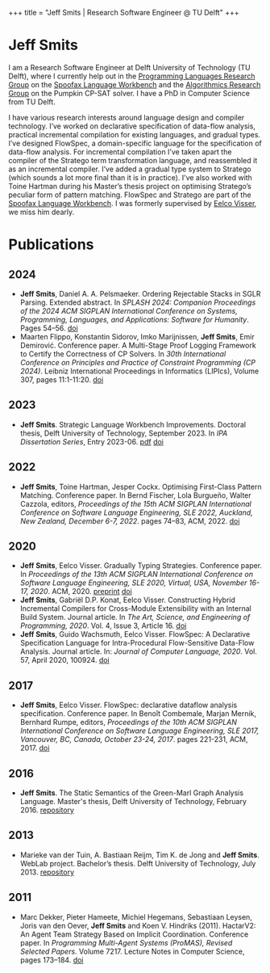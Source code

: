+++
title = "Jeff Smits | Research Software Engineer @ TU Delft"
+++

# Jeff Smits

I am a Research Software Engineer at Delft University of Technology (TU Delft), where I currently help out in the [Programming Languages Research Group](http://pl.ewi.tudelft.nl/) on the [Spoofax Language Workbench](https://www.spoofax.dev/) and the [Algorithmics Research Group](https://alg.ewi.tudelft.nl/) on the Pumpkin CP-SAT solver. I have a PhD in Computer Science from TU Delft.

I have various research interests around language design and compiler technology. I’ve worked on declarative specification of data-flow analysis, practical incremental compilation for existing languages, and gradual types. I’ve designed FlowSpec, a domain-specific language for the specification of data-flow analysis. For incremental compilation I’ve taken apart the compiler of the Stratego term transformation language, and reassembled it as an incremental compiler. I’ve added a gradual type system to Stratego (which sounds a lot more final than it is in practice). I’ve also worked with Toine Hartman during his Master’s thesis project on optimising Stratego’s peculiar form of pattern matching. FlowSpec and Stratego are part of the [Spoofax Language Workbench](https://www.spoofax.dev/). I was formerly supervised by [Eelco Visser](https://eelcovisser.org/), we miss him dearly.

# Publications

## 2024

- **Jeff Smits**, Daniel A. A. Pelsmaeker. Ordering Rejectable Stacks in SGLR Parsing. Extended abstract. In *SPLASH 2024: Companion Proceedings of the 2024 ACM SIGPLAN International Conference on Systems, Programming, Languages, and Applications: Software for Humanity*. Pages 54–56. [doi](https://doi.org/10.1145/3689491.3691823)
- Maarten Flippo, Konstantin Sidorov, Imko Marijnissen, **Jeff Smits**, Emir Demirović. Conference paper. A Multi-Stage Proof Logging Framework to Certify the Correctness of CP Solvers. In *30th International Conference on Principles and Practice of Constraint Programming (CP 2024)*. Leibniz International Proceedings in Informatics (LIPIcs), Volume 307, pages 11:1-11:20. [doi](https://doi.org/10.4230/LIPIcs.CP.2024.11)

## 2023

- **Jeff Smits**. Strategic Language Workbench Improvements. Doctoral thesis, Delft University of Technology, September 2023. In *IPA Dissertation Series*, Entry 2023-06. [pdf](articles/digital-dissertation.pdf) [doi](https://doi.org/10.4233/uuid:25f6f514-a07d-4b78-8cc3-2769555a5c20)

## 2022

- **Jeff Smits**, Toine Hartman, Jesper Cockx. Optimising First-Class Pattern Matching. Conference paper. In Bernd Fischer, Lola Burgueño, Walter Cazzola, editors, *Proceedings of the 15th ACM SIGPLAN International Conference on Software Language Engineering, SLE 2022, Auckland, New Zealand, December 6-7, 2022*. pages 74–83, ACM, 2022. [doi](https://doi.org/10.1145/3567512.3567519)

## 2020

- **Jeff Smits**, Eelco Visser. Gradually Typing Strategies. Conference paper. In *Proceedings of the 13th ACM SIGPLAN International Conference on Software Language Engineering, SLE 2020, Virtual, USA, November 16-17, 2020*. ACM, 2020. [preprint](articles/sle20-paper4.pdf) [doi](https://doi.org/10.1145/3426425.3426928)
- **Jeff Smits**, Gabriël D.P. Konat, Eelco Visser. Constructing Hybrid Incremental Compilers for Cross-Module Extensibility with an Internal Build System. Journal article. In *The Art, Science, and Engineering of Programming, 2020*. Vol. 4, Issue 3, Article 16. [doi](https://doi.org/10.22152/programming-journal.org/2020/4/16)
- **Jeff Smits**, Guido Wachsmuth, Eelco Visser. FlowSpec: A Declarative Specification Language for Intra-Procedural Flow-Sensitive Data-Flow Analysis. Journal article. In: *Journal of Computer Language, 2020*. Vol. 57, April 2020, 100924. [doi](https://doi.org/10.1016/j.cola.2019.100924)

## 2017

- **Jeff Smits**, Eelco Visser. FlowSpec: declarative dataflow analysis specification. Conference paper. In Benoît Combemale, Marjan Mernik, Bernhard Rumpe, editors, *Proceedings of the 10th ACM SIGPLAN International Conference on Software Language Engineering, SLE 2017, Vancouver, BC, Canada, October 23-24, 2017*. pages 221-231, ACM, 2017. [doi](https://doi.org/10.1145/3136014.3136029)

## 2016

- **Jeff Smits**. The Static Semantics of the Green-Marl Graph Analysis Language. Master's thesis, Delft University of Technology, February 2016. [repository](https://resolver.tudelft.nl/uuid:4f07cbbb-d017-41e8-aba6-8ff0c19f258d)

## 2013

- Marieke van der Tuin, A. Bastiaan Reijm, Tim K. de Jong and **Jeff Smits**. WebLab project. Bachelor’s thesis. Delft University of Technology, July 2013. [repository](https://resolver.tudelft.nl/uuid:bb2d7a13-1bef-4545-bca0-f2b084a04240)

## 2011

- Marc Dekker, Pieter Hameete, Michiel Hegemans, Sebastiaan Leysen, Joris van den Oever, **Jeff Smits** and Koen V. Hindriks (2011). HactarV2: An Agent Team Strategy Based on Implicit Coordination. Conference paper. In *Programming Multi-Agent Systems (ProMAS), Revised Selected Papers*. Volume 7217. Lecture Notes in Computer Science, pages 173–184. [doi](https://doi.org/10.1007/978-3-642-31915-0_10)
